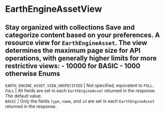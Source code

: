  
#  EarthEngineAssetView
Stay organized with collections  Save and categorize content based on your preferences. 
A resource view for `EarthEngineAsset`.
The view determines the maximum page size for API operations, with generally higher limits for more restrictive views: - 10000 for BASIC - 1000 otherwise
Enums  
---  
`EARTH_ENGINE_ASSET_VIEW_UNSPECIFIED` | Not specified, equivalent to `FULL`.  
`FULL` | All fields are set in each `EarthEngineAsset` returned in the response. The default value.  
`BASIC` | Only the fields `type`, `name`, and `id` are set in each `EarthEngineAsset` returned in the response.  
